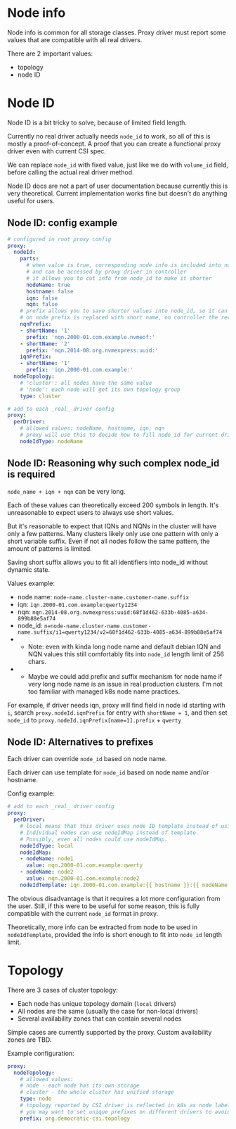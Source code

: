 
# Node info

Node info is common for all storage classes.
Proxy driver must report some values that are compatible with all real drivers.

There are 2 important values:
- topology
- node ID

# Node ID

Node ID is a bit tricky to solve, because of limited field length.

Currently no real driver actually needs `node_id` to work,
so all of this is mostly a proof-of-concept.
A proof that you can create a functional proxy driver even with current CSI spec.

We can replace `node_id` with fixed value, just like we do with `volume_id` field,
before calling the actual real driver method.

Node ID docs are not a part of user documentation because currently this is very theoretical.
Current implementation works fine but doesn't do anything useful for users.

## Node ID: config example

```yaml
# configured in root proxy config
proxy:
  nodeId:
    parts:
      # when value is true, corresponding node info is included into node_id,
      # and can be accessed by proxy driver in controller
      # it allows you to cut info from node_id to make it shorter
      nodeName: true
      hostname: false
      iqn: false
      nqn: false
    # prefix allows you to save shorter values into node_id, so it can fit more than one value
    # on node prefix is replaced with short name, on controller the reverse [can] happen
    nqnPrefix:
    - shortName: '1'
      prefix: 'nqn.2000-01.com.example.nvmeof:'
    - shortName: '2'
      prefix: 'nqn.2014-08.org.nvmexpress:uuid:'
    iqnPrefix:
    - shortName: '1'
      prefix: 'iqn.2000-01.com.example:'
  nodeTopology:
    # 'cluster': all nodes have the same value
    # 'node': each node will get its own topology group
    type: cluster
```

```yaml
# add to each _real_ driver config
proxy:
  perDriver:
    # allowed values: nodeName, hostname, iqn, nqn
    # proxy will use this to decide how to fill node_id for current driver
    nodeIdType: nodeName
```

## Node ID: Reasoning why such complex node_id is required

`node_name + iqn + nqn` can be very long.

Each of these values can theoretically exceed 200 symbols in length.
It's unreasonable to expect users to always use short values.

But it's reasonable to expect that IQNs and NQNs in the cluster will have only a few patterns.
Many clusters likely only use one pattern with only a short variable suffix.
Even if not all nodes follow the same pattern, the amount of patterns is limited.

Saving short suffix allows you to fit all identifiers into node_id without dynamic state.

Values example:

- node name: `node-name.cluster-name.customer-name.suffix`
- iqn: `iqn.2000-01.com.example:qwerty1234`
- nqn: `nqn.2014-08.org.nvmexpress:uuid:68f1d462-633b-4085-a634-899b88e5af74`
- node_id: `n=node-name.cluster-name.customer-name.suffix/i1=qwerty1234/v2=68f1d462-633b-4085-a634-899b88e5af74`
- - Note: even with kinda long node name and default debian IQN and NQN values this still comfortably fits into `node_id` length limit of 256 chars.
- - Maybe we could add prefix and suffix mechanism for node name if very long node name is an issue in real production clusters.
    I'm not too familiar with managed k8s node name practices.

For example, if driver needs iqn, proxy will find field in node id starting with `i`,
search `proxy.nodeId.iqnPrefix` for entry with `shortName = 1`, and then set `node_id` to
`proxy.nodeId.iqnPrefix[name=1].prefix` + `qwerty`

## Node ID: Alternatives to prefixes

Each driver can override `node_id` based on node name.

Each driver can use template for `node_id` based on node name and/or hostname.

Config example:

```yaml
# add to each _real_ driver config
proxy:
  perDriver:
    # local means that this driver uses node ID template instead of using values from NodeGetInfo
    # Individual nodes can use nodeIdMap instead of template.
    # Possibly, even all nodes could use nodeIdMap.
    nodeIdType: local
    nodeIdMap:
    - nodeName: node1
      value: nqn.2000-01.com.example:qwerty
    - nodeName: node2
      value: nqn.2000-01.com.example:node2
    nodeIdTemplate: iqn.2000-01.com.example:{{ hostname }}:{{ nodeName }}-suffix
```

The obvious disadvantage is that it requires a lot more configuration from the user.
Still, if this were to be useful for some reason, this is fully compatible with the current `node_id` format in proxy.

Theoretically, more info can be extracted from node to be used in `nodeIdTemplate`,
provided the info is short enough to fit into `node_id` length limit.

# Topology

There are 3 cases of cluster topology:

- Each node has unique topology domain (`local` drivers)
- All nodes are the same (usually the case for non-local drivers)
- Several availability zones that can contain several nodes

Simple cases are currently supported by the proxy.
Custom availability zones are TBD.

Example configuration:

```yaml
proxy:
  nodeTopology:
    # allowed values:
    # node - each node has its own storage
    # cluster - the whole cluster has unified storage
    type: node
    # topology reported by CSI driver is reflected in k8s as node labels.
    # you may want to set unique prefixes on different drivers to avoid collisions
    prefix: org.democratic-csi.topology
```

